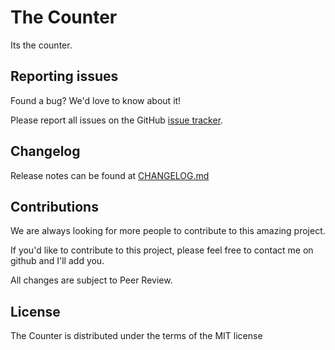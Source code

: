 # The Counter
Its the counter.

## Reporting issues

Found a bug? We'd love to know about it!

Please report all issues on the GitHub [issue tracker][issues].

[issues]: https://github.com/Gambitboy/the-counter/issues

## Changelog
Release notes can be found at [CHANGELOG.md]

[CHANGELOG.md]: CHANGELOG.md

## Contributions
We are always looking for more people to contribute to this amazing project.

If you'd like to contribute to this project, please feel free to contact me on github and I'll add you.

All changes are subject to Peer Review.

## License
The Counter is distributed under the terms of the MIT license
